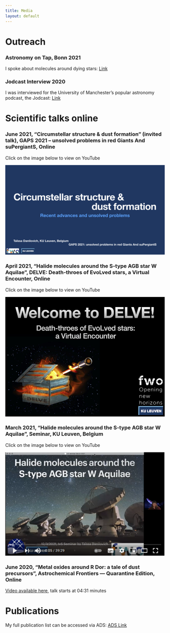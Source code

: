 ```yaml
---
title: Media
layout: default
---
```

# Outreach

### Astronomy on Tap, Bonn 2021
I spoke about molecules around dying stars: [Link](https://www.youtube.com/watch?v=DiPoVfm9QhQ)

### Jodcast Interview	2020  
I was interviewed for the University of Manchester’s popular astronomy podcast, the Jodcast: [Link](http://www.jodcast.net/archive/202011/)


# Scientific talks online

### June 2021, “Circumstellar structure & dust formation” (invited talk), GAPS 2021 – unsolved problems in red Giants And suPergiantS, Online

Click on the image below to view on YouTube

[![YouTube link](images/GAPS.jpg)](https://www.youtube.com/watch?v=vjxIhF0jFN8&list=PLxx4ZaPdBhzcoyvziF1jaybXujgIEbdrF&index=1)

### April 2021, “Halide molecules around the S-type AGB star W Aquilae”, DELVE: Death-throes of EvoLved stars, a Virtual Encounter, Online 

Click on the image below to view on YouTube

[![YouTube link](images/Welcome_slide.jpg)](https://www.youtube.com/watch?v=4n2Bie8OAPQ&list=PLrGAIWCGSKlC9ja1CMZzzLWddWwbwwhty&index=4&t=1842s)

### March 2021, “Halide molecules around the S-type AGB star W Aquilae”, Seminar, KU Leuven, Belgium  

Click on the image below to view on YouTube

  [![YouTube link](images/2021HalideYoutube.png)](https://www.youtube.com/watch?v=MYOWS9t2cTE)

### June 2020, “Metal oxides around R Dor: a tale of dust precursors”, Astrochemical Frontiers — Quarantine Edition, Online 

[Video available here](https://harvard.zoom.us/rec/play/Va4QP2rsTVBDhjQWahuLON4Ueer-6eQgqxO6cz1h6TrPOSQqrNCeu9B5vLCOZLAz1zRuQyb5vxViylcJ.Rupfny5yW3i2afdq?continueMode=true&_x_zm_rtaid=aftFOQLpT8uDfgO8aKDicw.1619019940901.02161291930e40b8f6327a47ad77e0f0&_x_zm_rhtaid=589), talk starts at 04:31 minutes

# Publications

My full publication list can be accessed via ADS: [ADS Link](http://tiny.cc/TDanilovichADS)
